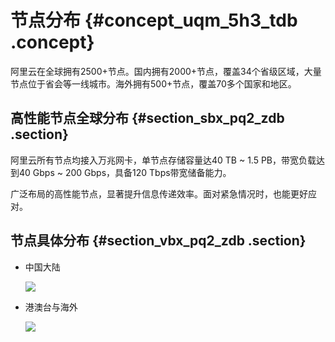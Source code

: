 # 节点分布 {#concept_uqm_5h3_tdb .concept}

阿里云在全球拥有2500+节点。国内拥有2000+节点，覆盖34个省级区域，大量节点位于省会等一线城市。海外拥有500+节点，覆盖70多个国家和地区。

## 高性能节点全球分布 {#section_sbx_pq2_zdb .section}

阿里云所有节点均接入万兆网卡，单节点存储容量达40 TB ~ 1.5 PB，带宽负载达到40 Gbps ~ 200 Gbps，具备120 Tbps带宽储备能力。

广泛布局的高性能节点，显著提升信息传递效率。面对紧急情况时，也能更好应对。

## 节点具体分布 {#section_vbx_pq2_zdb .section}

-   中国大陆

    ![](http://static-aliyun-doc.oss-cn-hangzhou.aliyuncs.com/assets/img/5099/156033006232399_zh-CN.png)

-   港澳台与海外

    ![](http://static-aliyun-doc.oss-cn-hangzhou.aliyuncs.com/assets/img/5099/156033006332402_zh-CN.png)



